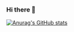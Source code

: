 ### Hi there 👋
[![Anurag's GitHub stats](https://github-readme-stats.vercel.app/api?username=BFadairo)](https://github.com/anuraghazra/github-readme-stats)
<!--
**BFadairo/BFadairo** is a ✨ _special_ ✨ repository because its `README.md` (this file) appears on your GitHub profile.

Here are some ideas to get you started:

- 🔭 I’m currently working on ...
- 🌱 I’m currently learning ...
- 👯 I’m looking to collaborate on ...
- 🤔 I’m looking for help with ...
- 💬 Ask me about ...
- 📫 How to reach me: ...
- 😄 Pronouns: ...
- ⚡ Fun fact: ...
-->

